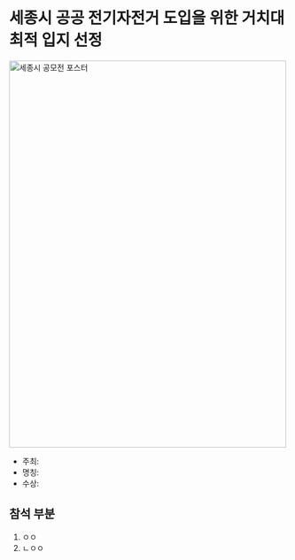 # 세종시 공공 전기자전거 도입을 위한 거치대 최적 입지 선정

<img src="https://github.com/user-attachments/assets/5f9fe84d-e49d-4157-a16a-0d8c766c16f6" alt="세종시 공모전 포스터" width="500" height="700">

- 주최:
- 명칭:
- 수상:

## 참석 부분
1. ㅇㅇ
2. ㄴㅇㅇ

